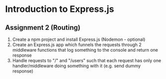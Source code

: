 # Introduction to Express.js
## Assignment 2 (Routing)

1. Create a npm project and install Express.js (Nodemon - optional)
2. Create an Express.js app which funnels the requests through 2 middleware functions that log something to the console and return one response
3. Handle requests to "/" and "/users" such that each request has only one handler/middleware doing something with it (e.g. send dummy response)